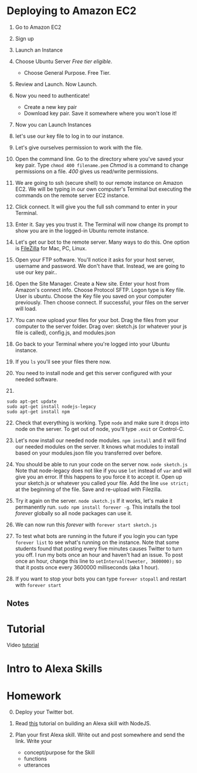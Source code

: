 # Deploying to Amazon EC2

1. Go to Amazon EC2

2. Sign up

3. Launch an Instance

4. Choose Ubuntu Server *Free tier eligible*.
	* Choose General Purpose. Free Tier.

5. Review and Launch. Now Launch.

6. Now you need to authenticate! 
	* Create a new key pair
	* Download key pair. 
	Save it somewhere where you won't lose it!

7. Now you can Launch Instances

8. let's use our key file to log in to our instance.

9. Let's give ourselves permission to work with the file.

10. Open the command line. Go to the directory where you've saved your key pair. Type ```chmod 400 filename.pem``` *Chmod* is a command to change permissions on a file. *400* gives us read/write permissions.

11. We are going to ssh (secure shell) to our remote instance on Amazon EC2. We will be typing in our own computer's Terminal but executing the commands on the remote server EC2 instance.

12. Click connect. It will give you the full ssh command to enter in your Terminal.

13. Enter it. Say yes you trust it. The Terminal will now change its prompt to show you are in the logged-in Ubuntu remote instance.

14. Let's get our bot to the remote server. Many ways to do this. One option is [FileZilla](https://filezilla-project.org/) for Mac, PC, Linux.

15. Open your FTP software. You'll notice it asks for your host server, username and password. We don't have that. Instead, we are going to use our key pair..

16. Open the Site Manager. Create a New site. Enter your host from Amazon's connect info. Choose Protocol SFTP. Logon type is Key file. User is ubuntu. Choose the Key file you saved on your computer previously. Then choose connect. If successful, your files on the server will load.

17. You can now upload your files for your bot. Drag the files from your computer to the server folder. Drag over: sketch.js (or whatever your js file is called), config.js, and modules.json

18. Go back to your Terminal where you're logged into your Ubuntu instance.

19. If you ```ls``` you'll see your files there now. 
20. You need to install node and get this server configured with your needed software.

21.

```
sudo apt-get update
sudo apt-get install nodejs-legacy
sudo apt-get install npm
```

22. Check that everything is working. Type ```node``` and make sure it drops into node on the server. To get out of node, you'll type ```.exit``` or Control-C.

23. Let's now install our needed node modules. ```npm install``` and it will find our needed modules on the server. It knows what modules to install based on your modules.json file you transferred over before.

24. You should be able to run your code on the server now. ```node sketch.js``` Note that node-legacy does not like if you use ```let``` instead of ```var``` and will give you an error. If this happens to you force it to accept it. Open up your sketch.js or whatever you called your file. Add the line ```use strict;``` at the beginning of the file. Save and re-upload with Filezilla.

25. Try it again on the server. ```node sketch.js``` If it works, let's make it permanently run. ```sudo npm install forever -g```. This installs the tool *forever* globally so all node packages can use it. 

26. We can now run this *forever* with ```forever start sketch.js```

27. To test what bots are running in the future if you login you can type ```forever list``` to see what's running on the instance. Note that some students found that posting every five minutes causes Twitter to turn you off. I run my bots once an hour and haven't had an issue. To post once an hour, change this line to ```setInterval(tweeter, 3600000);``` so that it posts once every 3600000 milliseconds (aka 1 hour).

28. If you want to stop your bots you can type ```forever stopall``` and restart with ```forever start```

## Notes



# Tutorial
Video [tutorial](https://www.youtube.com/watch?v=26bajyD4fLg)

# Intro to Alexa Skills

# Homework

0. Deploy your Twitter bot.

1. Read [this](https://jordankasper.com/building-an-amazon-alexa-skill-with-node-js/) tutorial on building an Alexa skill with NodeJS.

2. Plan your first Alexa skill. Write out and post somewhere and send the link. Write your
	* concept/purpose for the Skill
	* functions
	* utterances



